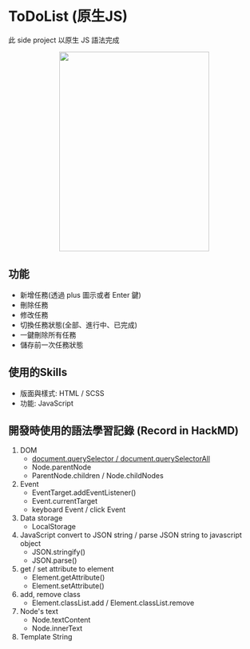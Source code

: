 # ToDoList (原生JS)

此 side project 以原生 JS 語法完成

<div style='text-align:center;'>
    <img width="300" height="400" src="https://github.com/penghuachen/JS-TodoList/blob/master/todolist%20demo.gif?raw=true">
</div>

## 功能

- 新增任務(透過 plus 圖示或者 Enter 鍵)
- 刪除任務
- 修改任務
- 切換任務狀態(全部、進行中、已完成)
- 一鍵刪除所有任務
- 儲存前一次任務狀態

## 使用的Skills

- 版面與樣式: HTML / SCSS
- 功能: JavaScript

## 開發時使用的語法學習記錄 (Record in HackMD)

1. DOM 
    - [document.querySelector / document.querySelectorAll](https://hackmd.io/O1prgngUSnasAtgxbXDEQg)
    - Node.parentNode
    - ParentNode.children / Node.childNodes
2. Event
    - EventTarget.addEventListener()
    - Event.currentTarget
    - keyboard Event / click Event
3. Data storage
    - LocalStorage
4. JavaScript convert to JSON string / parse JSON string to javascript object
    - JSON.stringify()
    - JSON.parse()
5. get / set attribute to element
    - Element.getAttribute()
    - Element.setAttribute()
6. add, remove class 
    - Element.classList.add / Element.classList.remove
7. Node's text
    - Node.textContent
    - Node.innerText
6. Template String
